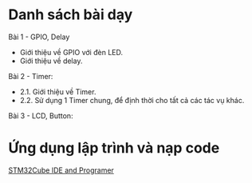 # Danh sách bài dạy

Bài 1 - GPIO, Delay

* Giới thiệu về GPIO với đèn LED.
* Giới thiệu về delay.

Bài 2 - Timer:

* 2.1. Giới thiệu về Timer.
* 2.2. Sử dụng 1 Timer chung, để định thời cho tất cả các tác vụ khác.

Bài 3 - LCD, Button:


# Ứng dụng lập trình và nạp code

[STM32Cube IDE and Programer](https://drive.google.com/drive/folders/1yH3eZkApmjC20_wG_3Dd8LRj58xgJZOC?usp=sharing)
